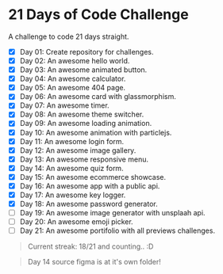 # 21 Days of Code Challenge

A challenge to code 21 days straight.

- [x] Day 01: Create repository for challenges.
- [x] Day 02: An awesome hello world.
- [x] Day 03: An awesome animated button.
- [x] Day 04: An awesome calculator.
- [x] Day 05: An awesome 404 page.
- [x] Day 06: An awesome card with glassmorphism.
- [x] Day 07: An awesome timer.
- [x] Day 08: An awesome theme switcher.
- [x] Day 09: An awesome loading animation.
- [x] Day 10: An awesome animation with particlejs.
- [x] Day 11: An awesome login form.
- [x] Day 12: An awesome image gallery.
- [x] Day 13: An awesome responsive menu.
- [x] Day 14: An awesome quiz form.
- [x] Day 15: An awesome ecommerce showcase.
- [x] Day 16: An awesome app with a public api.
- [x] Day 17: An awesome key logger.
- [x] Day 18: An awesome password generator.
- [ ] Day 19: An awesome image generator with unsplaah api.
- [ ] Day 20: An awesome emoji picker.
- [ ] Day 21: An awesome portifolio with all previews challenges.

> Current streak: 18/21 and counting.. :D

> Day 14 source figma is at it's own folder!
